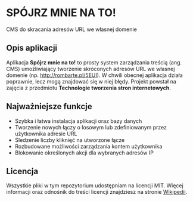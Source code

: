 # SPÓJRZ MNIE NA TO!
CMS do skracania adresów URL we własnej domenie

## Opis aplikacji
Aplikacja **Spójrz mnie na to!** to prosty system zarządzania treścią (ang. CMS) umożliwiający tworzenie skróconych adresów URL we własnej domenie (np. http://rombarte.pl/5EUI). W chwili obecnej aplikacja działa poprawnie, lecz mogą znajdować się w niej błędy. Projekt powstał na zajęcia z przedmiotu **Technologie tworzenia stron internetowych**.

## Najważniejsze funkcje
- Szybka i łatwa instalacja aplikacji oraz bazy danych
- Tworzenie nowych łączy o losowym lub zdefiniowanym przez użytkownika adresie URL 
- Śledzenie liczby kliknięć na utworzone łącze
- Rozbudowane możliwości zarządzania kontem użytkownika
- Blokowanie określonych akcji dla wybranych adresów IP

## Licencja
Wszystkie pliki w tym repozytorium udostępniam na licencji MIT. Więcej informacji oraz odnośnik do treści licencji znajdziesz na stronie [Wikipedii](http://pl.wikipedia.org/wiki/Licencja_X11).
